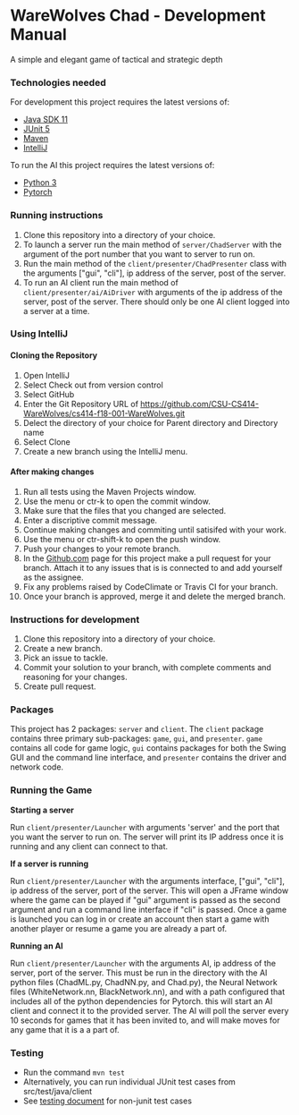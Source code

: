 # WareWolves Chad - Development Manual

A simple and elegant game of tactical and strategic depth



### Technologies needed

For development this project requires the latest versions of:

- [Java SDK 11](https://www.oracle.com/technetwork/java/javase/downloads/jdk11-downloads-5066655.html)
- [JUnit 5](https://junit.org/junit5/docs/current/user-guide/#installation)
- [Maven](https://maven.apache.org/install.html)
- [IntelliJ](https://www.jetbrains.com/idea/)

To run the AI this project requires the latest versions of:

- [Python 3](https://www.python.org/downloads/)
- [Pytorch](https://pytorch.org/)


### Running instructions

1. Clone this repository into a directory of your choice.
2. To launch a server run the main method of `server/ChadServer` with the argument of the port number that you want to server to run on. 
3. Run the main method of the `client/presenter/ChadPresenter` class with the arguments ["gui", "cli"], ip address of the server, post of the server.
4. To run an AI client run the main method of `client/presenter/ai/AiDriver` with arguments of the ip address of the server, post of the server. There should only be one AI client logged into a server at a time.


### Using IntelliJ
#### Cloning the Repository
1. Open IntelliJ
2. Select Check out from version control
3. Select GitHub
4. Enter the Git Repository URL of https://github.com/CSU-CS414-WareWolves/cs414-f18-001-WareWolves.git
5. Delect the directory of your choice for Parent directory and Directory name
6. Select Clone
7. Create a new branch using the IntelliJ menu.


#### After making changes
1. Run all tests using the Maven Projects window.
2. Use the menu or ctr-k to open the commit window. 
3. Make sure that the files that you changed are selected.
4. Enter a discriptive commit message.
5. Continue making changes and commiting until satisifed with your work.
6. Use the menu or ctr-shift-k to open the push window.
7. Push your changes to your remote branch.
8. In the [Github.com](https://github.com/CSU-CS414-WareWolves/cs414-f18-001-WareWolves) page for this project make a pull request for your branch. Attach it to any issues that is is connected to and add yourself as the assignee. 
9. Fix any problems raised by CodeClimate or Travis CI for your branch.
10. Once your branch is approved, merge it and delete the merged branch.


### Instructions for development

1. Clone this repository into a directory of your choice.
2. Create a new branch.
3. Pick an issue to tackle.
4. Commit your solution to your branch, with complete comments and reasoning for your changes.
5. Create pull request.



### Packages

This project has 2 packages: `server` and `client`. The `client` package contains three primary sub-packages: `game`, `gui`, and `presenter`. `game` contains all code for game logic, `gui` contains packages for both the Swing GUI and the command line interface, and `presenter` contains the driver and network code.



### Running the Game

__Starting a server__

Run `client/presenter/Launcher` with arguments 'server' and the port that you want the server to run on. The server will print its IP address once it is running and any client can connect to that. 

__If a server is running__

Run `client/presenter/Launcher` with the arguments interface, ["gui", "cli"], ip address of the server, port of the server. This will open a JFrame window where the game can be played if "gui" argument is passed as the second argument and run a command line interface if "cli" is passed. Once a game is launched you can log in or create an account then start a game with another player or resume a game you are already a part of.

__Running an AI__

Run `client/presenter/Launcher` with the arguments AI, ip address of the server, port of the server. This must be run in the directory with the AI python files (ChadML.py, ChadNN.py, and Chad.py), the Neural Network files (WhiteNetwork.nn, BlackNetwork.nn), and with a path configured that includes all of the python dependencies for Pytorch. this will start an AI client and connect it to the provided server. The AI will poll the server every 10 seconds for games that it has been invited to, and will make moves for any game that it is a a part of. 

### Testing

- Run the command `mvn test`
- Alternatively, you can run individual JUnit test cases from src/test/java/client
- See [testing document](./P3/WareWolvesTestingDocument11-04-18.pdf) for non-junit test cases 

